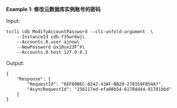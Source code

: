 **Example 1: 修改云数据库实例账号的密码**



Input: 

```
tccli cdb ModifyAccountPassword --cli-unfold-argument  \
    --InstanceId cdb-f35wr6wj\
    --Accounts.0.user ajnnw\
    --NewPassword Gx18ux23F^X\
    --Accounts.0.host 127.0.0.1
```

Output: 
```
{
    "Response": {
        "RequestId": "6EF60BEC-0242-43AF-BB20-270359FB54A7",
        "AsyncRequestId": "256117ed-efa08b54-61784d44-91781bbd"
    }
}
```

